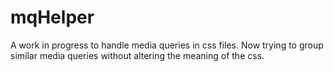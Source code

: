 mqHelper
========

A work in progress to handle media queries in css files. Now trying to group similar media queries without altering the meaning of the css.